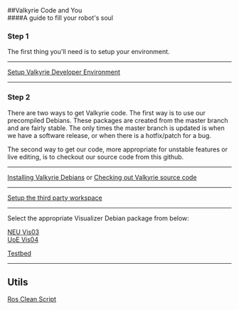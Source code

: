 ##Valkyrie Code and You  
####A guide to fill your robot's soul  

### Step 1
The first thing you'll need is to setup your environment.  
***
[Setup Valkyrie Developer Environment](Setup-Valkyrie-Developer-Environment)  
***

### Step 2
There are two ways to get Valkyrie code. The first way is to use our precompiled Debians.  These packages are created from the master branch and are fairly stable.  The only times the master branch is updated is when we have a software release, or when there is a hotfix/patch for a bug.

The second way to get our code, more appropriate for unstable features or live editing, is to checkout our source code from this github.  

***

[Installing Valkyrie Debians](Valkyrie-Debians) or [Checking out Valkyrie source code](Valkyrie-Source-Code)

***

[Setup the third party workspace](Thirdparty-Workspace)

***

Select the appropriate Visualizer Debian package from below:

[NEU Vis03](https://drive.google.com/file/d/0B4Esozi1aH0sbVZpS2tKenZRNVE/view?usp=sharing)  
[UoE Vis04](https://drive.google.com/file/d/0B4Esozi1aH0sSV9aV3I4UU0xQkE/view?usp=sharing)  

[Testbed](https://drive.google.com/file/d/0B4Esozi1aH0sLUJvRHhqYkplVWs/view?usp=sharing)
***

## Utils

[Ros Clean Script](Ros-Clean)